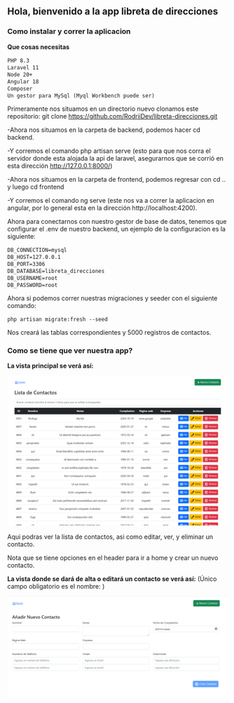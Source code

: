 ## Hola, bienvenido a la app libreta de direcciones

### Como instalar y correr la aplicacion

**Que cosas necesitas**
```
PHP 8.3
Laravel 11
Node 20+
Angular 18
Composer
Un gestor para MySql (Myql Workbench puede ser)
```

Primeramente nos situamos en un directorio nuevo clonamos este repositorio: git clone https://github.com/RodriiDev/libreta-direcciones.git

-Ahora nos situamos en la carpeta de backend, podemos hacer cd backend.

-Y corremos el comando php artisan serve (esto para que nos corra el servidor donde esta alojada la api de laravel, asegurarnos que se corrió en esta dirección http://127.0.0.1:8000/)

-Ahora nos situamos en la carpeta de frontend, podemos regresar con cd .. y luego cd frontend

-Y corremos el comando ng serve (este nos va a correr la aplicacion en angular, por lo general esta en la dirección http://localhost:4200).

Ahora para conectarnos con nuestro gestor de base de datos, tenemos que configurar el .env de nuestro backend, un ejemplo de la configuracion es la siguiente:

```
DB_CONNECTION=mysql
DB_HOST=127.0.0.1
DB_PORT=3306
DB_DATABASE=libreta_direcciones
DB_USERNAME=root
DB_PASSWORD=root
```

Ahora si podemos correr nuestras migraciones y seeder con el siguiente comando:
```
php artisan migrate:fresh --seed
```

Nos creará las tablas correspondientes y 5000 registros de contactos.

### Como se tiene que ver nuestra app?

**La vista principal se verá así:**

![Contactos](./frontend/listacontactos.PNG)

Aqui podras ver la lista de contactos, asi como editar, ver, y eliminar un contacto.

Nota que se tiene opciones en el header para ir a home y crear un nuevo contacto.

**La vista donde se dará de alta o editará un contacto se verá así:**
(Único campo obligatorio es el nombre: )

![Contactos](./frontend/contactosalta.PNG)